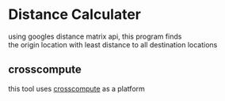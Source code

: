 # Distance Calculater
using googles distance matrix api, this program finds   
the origin location with least distance to all destination locations

## crosscompute
this tool uses <a href=http://crosscompute.com>crosscompute</a> as a platform
